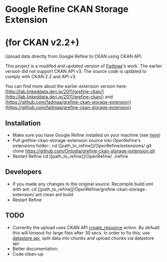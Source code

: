 # Google Refine CKAN Storage Extension
# (for CKAN v2.2+)

Upload data directly from Google Refine to CKAN using CKAN API.

This project is a modifed and updated version of [Fadmaa](https://github.com/fadmaa/grefine-ckan-storage-extension)'s work. The earlier version did not support CKAN API v3. The source code is updated to comply with CKAN 2.2 and API v3. 

You can find more about the earlier extension version here:
[http://lab.linkeddata.deri.ie/2011/grefine-ckan/](http://lab.linkeddata.deri.ie/2011/grefine-ckan/)
and
[https://github.com/fadmaa/grefine-ckan-storage-extension](https://github.com/fadmaa/grefine-ckan-storage-extension)


Installation
-----
* Make sure you have Google Refine installed on your machine (see [here](https://github.com/OpenRefine/OpenRefine))
* Pull grefine-ckan-storage-extension source into OpenRefine's extensions folder::
        cd [[path_to_refine]]/OpenRefine/extensions/
        git clone https://github.com/Ontodia/grefine-ckan-storage-extension.git
* Restart Refine
         cd [[path_to_refine]]/OpenRefine/
        ./refine

Developers
-----
* If you made any changes to the original source. Recompile build.xml with ant:
        cd [[path_to_refine]]/OpenRefine/grefine-ckan-storage-extension/
        ant clean
        ant build
* Restart Refine


TODO
-----
*   Currently the upload uses CKAN API [create_resource](http://docs.ckan.org/en/latest/api/#ckan.logic.action.create.resource_create) action. By defualt this will timeout for large files after 30 secs. In order to fix this; use [datastore api](http://docs.ckan.org/en/ckan-2.2/datastore.html), split data into chunks and upload chunks via datastore api.
*   Better documentation.
*   Code clean-up
